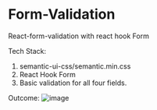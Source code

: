 # Form-Validation
React-form-validation with react hook Form

Tech Stack:
1. semantic-ui-css/semantic.min.css
2. React Hook Form
3. Basic validation for all four fields.

Outcome:
![image](https://user-images.githubusercontent.com/15225177/214530623-6ac0eedc-f328-404a-8714-9c20750c6d0d.png)

